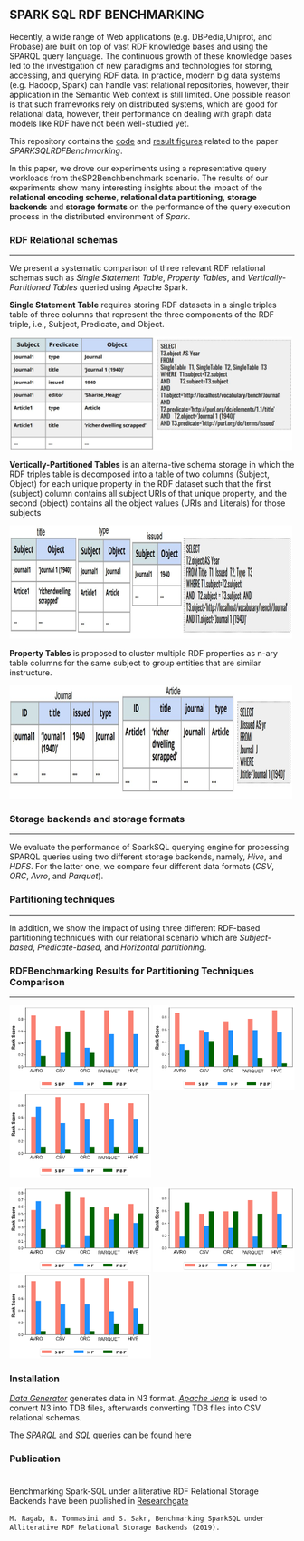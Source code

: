## SPARK SQL RDF BENCHMARKING

Recently, a wide range of Web applications (e.g. DBPedia,Uniprot, and Probase) are built on top of vast RDF knowledge bases and using the SPARQL query language. The continuous growth of these knowledge bases led to the investigation of new paradigms and technologies for storing, accessing, and querying RDF data. In practice, modern big data systems (e.g. Hadoop, Spark) can handle vast relational repositories, however, their application in the Semantic Web context is still limited. One possible reason is that such frameworks rely on distributed systems, which are good for relational data, however, their performance on dealing with graph data models like RDF have not been well-studied yet. 

This repository contains the [code](https://github.com/EyvazovSadiq/SPARKSQLRDFBenchmarking/tree/master/ProjectSourceCode/src/main/scala/ee/ut/cs/bigdata/sp2bench) and [result figures](https://github.com/EyvazovSadiq/SPARKSQLRDFBenchmarking/tree/master/figures) related to the paper _SPARKSQLRDFBenchmarking_.

In this paper, we drove our experiments using a representative query workloads from theSP2Benchbenchmark scenario. The results of our experiments show many interesting insights about the impact of the **relational encoding scheme**, **relational data partitioning**, **storage backends** and **storage formats** on the performance of the query execution process in the distributed environment of _Spark_.

### RDF Relational schemas
-----
We present a systematic comparison of three relevant RDF relational schemas such as _Single Statement Table_, _Property Tables_, and _Vertically-Partitioned Tables_  queried using Apache Spark. 


**Single Statement Table** requires  storing RDF datasets in a single triples table of three columns that represent the three components of the RDF triple, i.e., Subject, Predicate, and Object.

<img src="https://github.com/EyvazovSadiq/SPARKSQLRDFBenchmarking/blob/master/figures/st.JPG" alt="spark" width="500" height="200">

**Vertically-Partitioned Tables** is an alterna-tive schema storage in which the RDF triples table is decomposed into a table of two columns (Subject, Object) for each unique property  in  the  RDF  dataset  such  that  the  first  (subject) column contains all subject URIs of that unique property, and the second (object) contains all the object values (URIs and Literals) for those subjects

<img src="https://github.com/EyvazovSadiq/SPARKSQLRDFBenchmarking/blob/master/figures/vt.JPG" alt="spark" width="500" height="200">

**Property Tables** is proposed to cluster multiple RDF properties as n-ary table columns for the same subject to group entities that are similar instructure.

<img src="https://github.com/EyvazovSadiq/SPARKSQLRDFBenchmarking/blob/master/figures/pt.JPG" alt="spark" width="500" height="200">


### Storage backends and storage formats
-----
We evaluate the performance of SparkSQL querying engine for processing SPARQL queries using two different storage backends, namely, _Hive_, and _HDFS_. For the latter one, we compare four different data formats (_CSV_, _ORC_, _Avro_, and _Parquet_). 

### Partitioning techniques
-----
In addition, we show the impact of using three different RDF-based partitioning techniques with our relational scenario which are _Subject-based_, _Predicate-based_, and _Horizontal partitioning_. 


### RDFBenchmarking Results for Partitioning Techniques Comparison
---
<img src="https://github.com/EyvazovSadiq/SPARKSQLRDFBenchmarking/blob/master/figures/Partitioning_100M_ST.png" alt="spark" width="250" height="150">       <img src="https://github.com/EyvazovSadiq/SPARKSQLRDFBenchmarking/blob/master/figures/Partitioning_100M_VT.png" alt="spark" width="250" height="150">       <img src="https://github.com/EyvazovSadiq/SPARKSQLRDFBenchmarking/blob/master/figures/Partitioning_100M_PT.png" alt="spark" width="250" height="150">

<img src="https://github.com/EyvazovSadiq/SPARKSQLRDFBenchmarking/blob/master/figures/Partitioning_500M_ST.png" alt="spark" width="250" height="150">       <img src="https://github.com/EyvazovSadiq/SPARKSQLRDFBenchmarking/blob/master/figures/Partitioning_500M_VT.png" alt="spark" width="250" height="150">       <img src="https://github.com/EyvazovSadiq/SPARKSQLRDFBenchmarking/blob/master/figures/Partitioning_500M_PT.png" alt="spark" width="250" height="150">


### Installation

_[Data Generator](http://dbis.informatik.uni-freiburg.de/index.php?project=SP2B/download.php)_ generates data in N3 format. _[Apache Jena](https://jena.apache.org/download/)_ is used to convert N3 into TDB files, afterwards converting TDB files into CSV relational schemas.

The _SPARQL_ and _SQL_ queries can be found [here](http://dbis.informatik.uni-freiburg.de/index.php?project=SP2B/translations.html)


### Publication
#
Benchmarking Spark-SQL under alliterative RDF Relational Storage Backends have been published in [Researchgate](https://www.researchgate.net/publication/335378928_Benchmarking_Spark-SQL_under_alliterative_RDF_Relational_Storage_Backends) 

    M. Ragab, R. Tommasini and S. Sakr, Benchmarking SparkSQL under Alliterative RDF Relational Storage Backends (2019).
